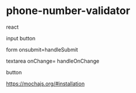 # phone-number-validator

react

input button

form onsubmit=handleSubmit

textarea onChange= handleOnChange

button

https://mochajs.org/#installation